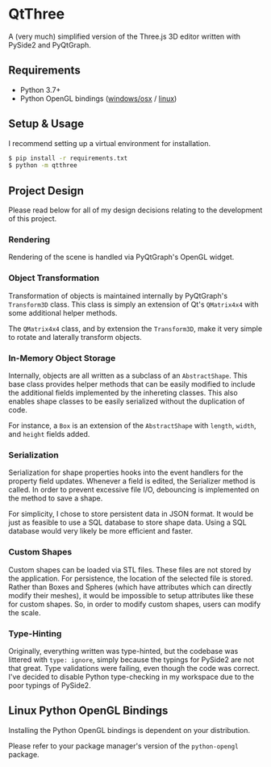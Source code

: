 # QtThree

A (very much) simplified version of the Three.js 3D editor written with PySide2 and PyQtGraph.

## Requirements

- Python 3.7+
- Python OpenGL bindings ([windows/osx](http://pyopengl.sourceforge.net/) / [linux](#linux-python-opengl-bindings))

## Setup & Usage

I recommend setting up a virtual environment for installation.

```sh
$ pip install -r requirements.txt
$ python -m qtthree
```

## Project Design

Please read below for all of my design decisions relating to the development of this project.

### Rendering

Rendering of the scene is handled via PyQtGraph's OpenGL widget.

### Object Transformation

Transformation of objects is maintained internally by PyQtGraph's `Transform3D` class. This class is simply
an extension of Qt's `QMatrix4x4` with some additional helper methods.

The `QMatrix4x4` class, and by extension the `Transform3D`, make it very simple to rotate and laterally transform
objects.

### In-Memory Object Storage

Internally, objects are all written as a subclass of an `AbstractShape`. This base class provides helper methods
that can be easily modified to include the additional fields implemented by the inhereting classes. This also enables
shape classes to be easily serialized without the duplication of code.

For instance, a `Box` is an extension of the `AbstractShape` with `length`, `width`, and `height` fields added.

### Serialization

Serialization for shape properties hooks into the event handlers for the property field updates. Whenever a field
is edited, the Serializer method is called. In order to prevent excessive file I/O, debouncing is implemented on
the method to save a shape.

For simplicity, I chose to store persistent data in JSON format. It would be just as feasible to use a SQL
database to store shape data. Using a SQL database would very likely be more efficient and faster.

### Custom Shapes

Custom shapes can be loaded via STL files. These files are not stored by the application. For persistence, the location
of the selected file is stored. Rather than Boxes and Spheres (which have attributes which can directly modify their
meshes), it would be impossible to setup attributes like these for custom shapes. So, in order to modify custom shapes,
users can modify the scale.

### Type-Hinting

Originally, everything written was type-hinted, but the codebase was littered with `type: ignore`, simply because
the typings for PySide2 are not that great. Type validations were failing, even though the code was correct.
I've decided to disable Python type-checking in my workspace due to the poor typings of PySide2.

## Linux Python OpenGL Bindings

Installing the Python OpenGL bindings is dependent on your distribution.

Please refer to your package manager's version of the `python-opengl` package.